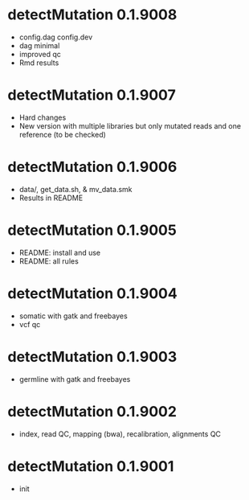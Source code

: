 # detectMutation 0.1.9008
* config.dag config.dev
* dag minimal
* improved qc
* Rmd results

# detectMutation 0.1.9007
* Hard changes
* New version with multiple libraries but only mutated reads and one reference (to be checked)

# detectMutation 0.1.9006
* data/, get_data.sh, & mv_data.smk
* Results in README

# detectMutation 0.1.9005
* README: install and use
* README: all rules

# detectMutation 0.1.9004
* somatic with gatk and freebayes
* vcf qc

# detectMutation 0.1.9003
* germline with gatk and freebayes

# detectMutation 0.1.9002
* index, read QC, mapping (bwa), recalibration, alignments QC

# detectMutation 0.1.9001
* init
